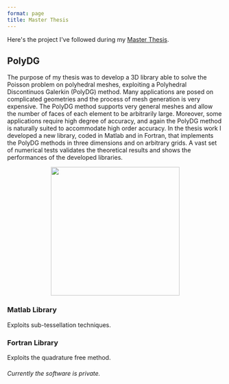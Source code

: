 ```yaml
---
format: page
title: Master Thesis
---
```



Here's the project I've followed during my [Master Thesis](https://alberto1artoni.github.io/assets/pdf/Tesi/TesiStile.pdf).

## PolyDG

The purpose of my thesis was to develop a 3D library able to solve the
Poisson problem on polyhedral meshes, exploiting a Polyhedral Discontinuos Galerkin (PolyDG) method.
Many applications are posed
on complicated geometries and the process of mesh generation is very
expensive. The PolyDG method supports very general meshes and allow the number of faces of each element to be arbitrarily large. Moreover,
some applications require high degree of accuracy, and again the
PolyDG method is naturally suited to accommodate high order accuracy.
In the thesis work I developed a new library, coded in Matlab and in
Fortran, that implements the PolyDG methods in three dimensions and
on arbitrary grids. A vast set of numerical tests validates the theoretical 
results and shows the performances of the developed libraries.

<p align="center">
  <img width="300" height="300" src="https://alberto1artoni.github.io/assets/pdf/Tesi/Immagini/Dominio.png">
</p>

### Matlab Library

Exploits sub-tessellation techniques.

### Fortran Library

Exploits the quadrature free method.

###### Currently the software is private.
